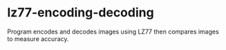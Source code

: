 # lz77-encoding-decoding
Program encodes and decodes images using LZ77 then compares images to measure accuracy.

